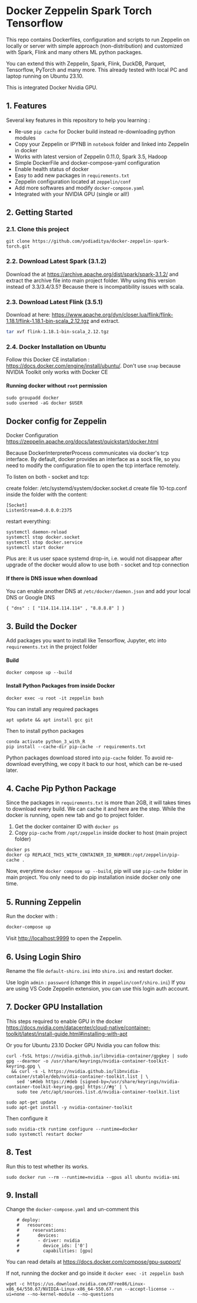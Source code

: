 # Docker Zeppelin Spark Torch Tensorflow 

This repo contains Dockerfiles, configuration and scripts to run Zeppelin on locally or server 
with simple approach (non-distribution) and customized with Spark, Flink and many others 
ML python packages.

You can extend this with Zeppelin, Spark, Flink, DuckDB, Parquet, Tensorflow, PyTorch and many more.
This already tested with local PC and laptop running on Ubuntu 23.10. 

This is integrated Docker Nvidia GPU.

## 1. Features 

Several key features in this repository to help you learning :

- Re-use `pip cache` for Docker build instead re-downloading python modules
- Copy your Zeppelin or IPYNB in `notebook` folder and linked into Zeppelin in docker
- Works with latest version of Zeppelin 0.11.0, Spark 3.5, Hadoop
- Simple DockerFile and docker-compose-yaml configuration 
- Enable health status of docker 
- Easy to add new packages in `requirements.txt`
- Zeppelin configuration located at `zeppelin/conf` 
- Add more softwares and modify `docker-compose.yaml`
- Integrated with your NVIDIA GPU (single or all!)

## 2. Getting Started

### 2.1. Clone this project

`git clone https://github.com/yodiaditya/docker-zeppelin-spark-torch.git`

### 2.2. Download Latest Spark (3.1.2) 

Download the at <https://archive.apache.org/dist/spark/spark-3.1.2/> and extract the archive file into main project folder. 
Why using this version instead of 3.3/3.4/3.5? Because there is incompatibility issues with scala. 

### 2.3. Download Latest Flink (3.5.1) 
Download at here: <https://www.apache.org/dyn/closer.lua/flink/flink-1.18.1/flink-1.18.1-bin-scala_2.12.tgz> and extract.
```sh
tar xvf flink-1.18.1-bin-scala_2.12.tgz
```

### 2.4. Docker Installation on Ubuntu

Follow this Docker CE installation : <https://docs.docker.com/engine/install/ubuntu/>. 
Don't use `snap` because NVIDIA Toolkit only works with Docker CE

#### Running docker without `root` permission

```
sudo groupadd docker
sudo usermod -aG docker $USER
```

## Docker config for Zeppelin

Docker Configuration <https://zeppelin.apache.org/docs/latest/quickstart/docker.html>

Because DockerInterpreterProcess communicates via docker's tcp interface.
By default, docker provides an interface as a sock file, so you need to modify the configuration file to open the tcp interface remotely.

To listen on both - socket and tcp:

create folder: /etc/systemd/system/docker.socket.d
create file 10-tcp.conf inside the folder with the content:

```
[Socket]
ListenStream=0.0.0.0:2375
```

restart everything:

```
systemctl daemon-reload
systemctl stop docker.socket
systemctl stop docker.service
systemctl start docker
```

Plus are: it us user space systemd drop-in, i.e. would not disappear after upgrade of the docker
would allow to use both - socket and tcp connection

#### If there is DNS issue when download 
You can enable another DNS at `/etc/docker/daemon.json` and add your local DNS or Google DNS

```
{ "dns" : [ "114.114.114.114" , "8.8.8.8" ] } 
```

## 3. Build the Docker

Add packages you want to install like Tensorflow, Jupyter, etc into `requirements.txt` in the project folder 

#### Build

```
docker compose up --build
```

#### Install Python Packages from inside Docker 

```
docker exec -u root -it zeppelin bash
```

You can install any required packages 

```
apt update && apt install gcc git
```

Then to install python packages

```
conda activate python_3_with_R
pip install --cache-dir pip-cache -r requirements.txt
```

Python packages download stored into `pip-cache` folder. 
To avoid re-download everything, we copy it back to our host, which can be re-used later.

## 4. Cache Pip Python Package  

Since the packages in `requirements.txt` is more than 2GB, it will takes times to download every build. We can cache it and here are the step. While the docker is running, open new tab and go to project folder. 

1. Get the docker container ID with `docker ps`
2. Copy `pip-cache` from `/opt/zeppelin` inside docker to host (main project folder) 

```
docker ps 
docker cp REPLACE_THIS_WITH_CONTAINER_ID_NUMBER:/opt/zeppelin/pip-cache .
```

Now, everytime `docker compose up --build`, pip will use `pip-cache` folder in main project.
You only need to do pip installation inside docker only one time. 

## 5. Running Zeppelin

Run the docker with :

```sh
docker-compose up
```

Visit <http://localhost:9999> to open the Zeppelin.


## 6. Using Login Shiro
Rename the file `default-shiro.ini` into `shiro.ini` and restart docker.

Use login `admin` : `password` (change this in `zeppelin/conf/shiro.ini`) 
If you are using VS Code Zeppelin extension, you can use this login auth account.


## 7. Docker GPU Installation 
This steps required to enable GPU in the docker
<https://docs.nvidia.com/datacenter/cloud-native/container-toolkit/latest/install-guide.html#installing-with-apt>

Or you for Ubuntu 23.10 Docker GPU Nvidia you can follow this: 

```
curl -fsSL https://nvidia.github.io/libnvidia-container/gpgkey | sudo gpg --dearmor -o /usr/share/keyrings/nvidia-container-toolkit-keyring.gpg \
  && curl -s -L https://nvidia.github.io/libnvidia-container/stable/deb/nvidia-container-toolkit.list | \
    sed 's#deb https://#deb [signed-by=/usr/share/keyrings/nvidia-container-toolkit-keyring.gpg] https://#g' | \
    sudo tee /etc/apt/sources.list.d/nvidia-container-toolkit.list

sudo apt-get update
sudo apt-get install -y nvidia-container-toolkit
```

Then configure it

```
sudo nvidia-ctk runtime configure --runtime=docker
sudo systemctl restart docker
```

## 8. Test 

Run this to test whether its works. 

```
sudo docker run --rm --runtime=nvidia --gpus all ubuntu nvidia-smi
```

## 9. Install
Change the `docker-compose.yaml` and un-comment this

```
    # deploy:
    #   resources:
    #     reservations:
    #       devices:
    #       - driver: nvidia
    #         device_ids: ['0']
    #         capabilities: [gpu]
```

You can read details at <https://docs.docker.com/compose/gpu-support/>


If not, running the docker and go inside it `docker exec -it zeppelin bash`

```
wget -c https://us.download.nvidia.com/XFree86/Linux-x86_64/550.67/NVIDIA-Linux-x86_64-550.67.run --accept-license --ui=none --no-kernel-module --no-questions 
```
